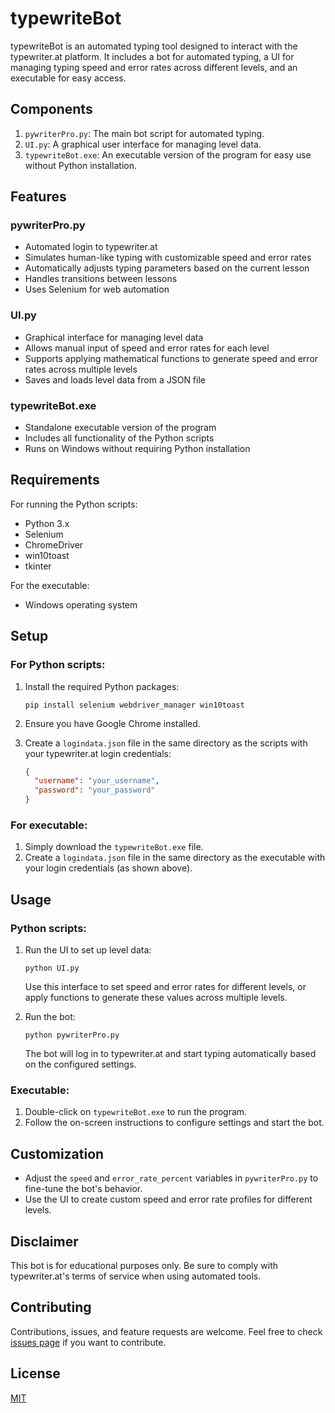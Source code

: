 # typewriteBot

typewriteBot is an automated typing tool designed to interact with the typewriter.at platform. It includes a bot for automated typing, a UI for managing typing speed and error rates across different levels, and an executable for easy access.

## Components

1. `pywriterPro.py`: The main bot script for automated typing.
2. `UI.py`: A graphical user interface for managing level data.
3. `typewriteBot.exe`: An executable version of the program for easy use without Python installation.

## Features

### pywriterPro.py

- Automated login to typewriter.at
- Simulates human-like typing with customizable speed and error rates
- Automatically adjusts typing parameters based on the current lesson
- Handles transitions between lessons
- Uses Selenium for web automation

### UI.py

- Graphical interface for managing level data
- Allows manual input of speed and error rates for each level
- Supports applying mathematical functions to generate speed and error rates across multiple levels
- Saves and loads level data from a JSON file

### typewriteBot.exe

- Standalone executable version of the program
- Includes all functionality of the Python scripts
- Runs on Windows without requiring Python installation

## Requirements

For running the Python scripts:
- Python 3.x
- Selenium
- ChromeDriver
- win10toast
- tkinter

For the executable:
- Windows operating system

## Setup

### For Python scripts:

1. Install the required Python packages:
   ```
   pip install selenium webdriver_manager win10toast
   ```

2. Ensure you have Google Chrome installed.

3. Create a `logindata.json` file in the same directory as the scripts with your typewriter.at login credentials:
   ```json
   {
     "username": "your_username",
     "password": "your_password"
   }
   ```

### For executable:

1. Simply download the `typewriteBot.exe` file.
2. Create a `logindata.json` file in the same directory as the executable with your login credentials (as shown above).

## Usage

### Python scripts:

1. Run the UI to set up level data:
   ```
   python UI.py
   ```
   Use this interface to set speed and error rates for different levels, or apply functions to generate these values across multiple levels.

2. Run the bot:
   ```
   python pywriterPro.py
   ```
   The bot will log in to typewriter.at and start typing automatically based on the configured settings.

### Executable:

1. Double-click on `typewriteBot.exe` to run the program.
2. Follow the on-screen instructions to configure settings and start the bot.

## Customization

- Adjust the `speed` and `error_rate_percent` variables in `pywriterPro.py` to fine-tune the bot's behavior.
- Use the UI to create custom speed and error rate profiles for different levels.

## Disclaimer

This bot is for educational purposes only. Be sure to comply with typewriter.at's terms of service when using automated tools.

## Contributing

Contributions, issues, and feature requests are welcome. Feel free to check [issues page](https://github.com/yourusername/typewriteBot/issues) if you want to contribute.

## License

[MIT](https://choosealicense.com/licenses/mit/)
